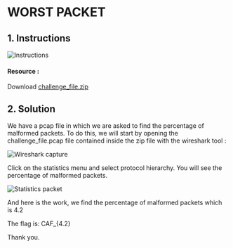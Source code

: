 # WORST PACKET

## 1. Instructions

![Instructions](https://user-images.githubusercontent.com/94288725/233292389-4805fc12-0018-4c83-a566-edbdb4088f8e.png)

#### Resource :

Download  [challenge_file.zip](https://github.com/modesteakaffou/CAF_CTF/files/11283553/challenge_file.zip "download")


## 2. Solution

We have a pcap file in which we are asked to find the percentage of malformed packets. To do this, we will start by opening the challenge_file.pcap file contained inside the zip file with the wireshark tool :


![Wireshark capture](https://user-images.githubusercontent.com/94288725/233294313-d39fd62e-c2d3-47a6-87be-fb12063ba43f.png)

Click on the statistics menu and select protocol hierarchy. You will see the percentage of malformed packets.

![Statistics packet](https://user-images.githubusercontent.com/94288725/233299216-5f672075-7e2b-4b80-8b0b-0732f99b27c7.png)

And here is the work, we find the percentage of malformed packets which is 4.2

The flag is: CAF_{4.2}

Thank you.
